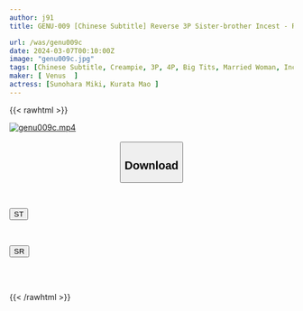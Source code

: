 ```yaml
---
author: j91
title: GENU-009 [Chinese Subtitle] Reverse 3P Sister-brother Incest - Rehabilitation, Encouragement And Forbidden Creampie To Rehabilitate The Younger Brother Who Has Gotten A Tattoo

url: /was/genu009c
date: 2024-03-07T00:10:00Z
image: "genu009c.jpg"
tags: [Chinese Subtitle, Creampie, 3P, 4P, Big Tits, Married Woman, Incest, Mature Woman	]
maker: [ Venus  ]
actress: [Sunohara Miki, Kurata Mao ]
---
```



{{< rawhtml >}}

<div class="video" data-videoid="BeKkq3YvZLuy4yx">
    <a href="javascript:;">
        <img src="/was/genu009c/genu009c.jpg" width="WIDTH" height="HEIGHT" alt="genu009c.mp4" loading="lazy">
    </a>
</div>

<script type="text/javascript" src="https://j91.asia/asset/on-demand-st.js"></script>

<br>
  <link rel="stylesheet" href="https://j91.asia/asset/bs5.css">
  
  <center>
  <button class="btn btn-primary" type="button" data-bs-toggle="collapse" data-bs-target=".multi-collapse" aria-expanded="false" aria-controls="multiCollapseExample1 multiCollapseExample2"><h2>Download</h2></button></center>
</p>
<div class="row">
  <div class="col">
    <div class="collapse multi-collapse" id="multiCollapseExample1">
      <div class="card card-body">
	      	      <br>
<div class="buttons">  
<p><a href="https://streamtape.to/v/BeKkq3YvZLuy4yx" target="_blank"><button class="btn-hover color-3"><i class="fa fa-download"></i> ST</button></a></p></div>
    </div>
  </div>
</div>
  <div class="col">
    <div class="collapse multi-collapse" id="multiCollapseExample2">
      <div class="card card-body">
	      <br>
<div class="buttons">
<p><a href="https://rubystm.com/k4ml72eyl3hk" target="_blank"><button class="btn-hover color-2"><i class="fa fa-download"></i> SR</button></a></p></div>
<br><br>
      </div>
    </div>
  </div>
</div>

{{< /rawhtml >}}